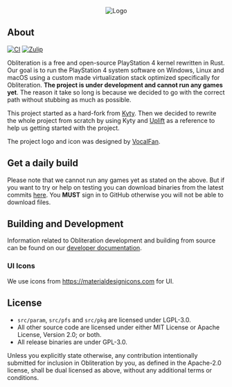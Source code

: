 <p align="center"><img alt="Logo" src="logo.png"></p>

## About
[![CI](https://github.com/obhq/obliteration/actions/workflows/main.yml/badge.svg)](https://github.com/obhq/obliteration/actions/workflows/main.yml)
[![Zulip](https://img.shields.io/badge/zulip-join_chat-brightgreen.svg)](https://obkrnl.zulipchat.com)

Obliteration is a free and open-source PlayStation 4 kernel rewritten in Rust. Our goal is to run the PlayStation 4 system software on Windows, Linux and macOS using a custom made virtualization stack optimized specifically for Obliteration. **The project is under development and cannot run any games yet**. The reason it take so long is because we decided to go with the correct path without stubbing as much as possible.

This project started as a hard-fork from [Kyty](https://github.com/InoriRus/Kyty). Then we decided to rewrite the whole project from scratch by using Kyty and [Uplift](https://github.com/idc/uplift) as a reference to help us getting started with the project.

The project logo and icon was designed by [VocalFan](https://github.com/VocalFan).

## Get a daily build

Please note that we cannot run any games yet as stated on the above. But if you want to try or help on testing you can download binaries from the latest commits [here](https://github.com/obhq/obliteration/actions/workflows/main.yml). You **MUST** sign in to GitHub otherwise you will not be able to download files.

## Building and Development

Information related to Obliteration development and building from source can be found on our [developer documentation](https://dev.obliteration.net).

### UI Icons

We use icons from https://materialdesignicons.com for UI.

## License

- `src/param`, `src/pfs` and `src/pkg` are licensed under LGPL-3.0.
- All other source code are licensed under either MIT License or Apache License, Version 2.0; or both.
- All release binaries are under GPL-3.0.

Unless you explicitly state otherwise, any contribution intentionally submitted for inclusion in Obliteration by you, as defined in the Apache-2.0 license, shall be dual licensed as above, without any additional terms or conditions.
